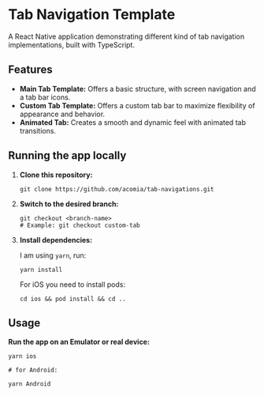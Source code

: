 # Tab Navigation Template

A React Native application demonstrating different kind of tab navigation implementations, built with TypeScript.

## Features

- **Main Tab Template:** Offers a basic structure, with screen navigation and a tab bar icons.
- **Custom Tab Template:** Offers a custom tab bar to maximize flexibility of appearance and behavior.
- **Animated Tab:** Creates a smooth and dynamic feel with animated tab transitions.

## Running the app locally

1. **Clone this repository:**

   ```
   git clone https://github.com/acomia/tab-navigations.git
   ```

2. **Switch to the desired branch:**

   ```
   git checkout <branch-name>
   # Example: git checkout custom-tab
   ```

3. **Install dependencies:**

   I am using `yarn`, run:

   ```
   yarn install
   ```

   For iOS you need to install pods:

   ```
   cd ios && pod install && cd ..
   ```

## Usage

**Run the app on an Emulator or real device:**

```
yarn ios

# for Android:

yarn Android
```
